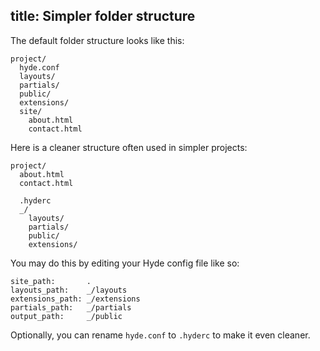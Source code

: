 title: Simpler folder structure
--
The default folder structure looks like this:

    project/
      hyde.conf
      layouts/
      partials/
      public/
      extensions/
      site/
        about.html
        contact.html

Here is a cleaner structure often used in simpler projects:

    project/
      about.html
      contact.html

      .hyderc
      _/
        layouts/
        partials/
        public/
        extensions/

You may do this by editing your Hyde config file like so:

    site_path:       .
    layouts_path:    _/layouts
    extensions_path: _/extensions
    partials_path:   _/partials
    output_path:     _/public

Optionally, you can rename `hyde.conf` to `.hyderc` to make it even cleaner.
